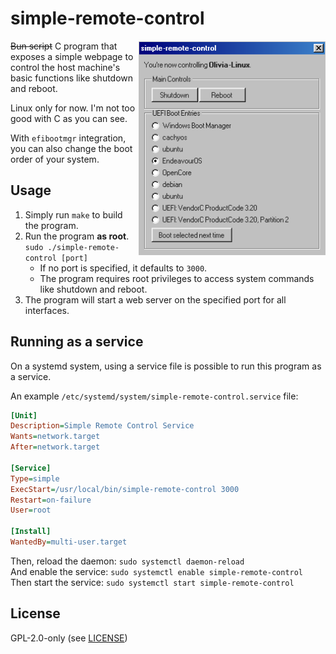 # simple-remote-control

<img src=".github/ss.png" align="right" width="300"/>

~~Bun script~~ C program that exposes a simple webpage to control the host machine's basic functions like shutdown and reboot.

Linux only for now. I'm not too good with C as you can see.

With `efibootmgr` integration, you can also change the boot order of your system.

## Usage

1. Simply run `make` to build the program.
2. Run the program **as root**. `sudo ./simple-remote-control [port]`
    - If no port is specified, it defaults to `3000`.
    - The program requires root privileges to access system commands like shutdown and reboot.
3. The program will start a web server on the specified port for all interfaces.

## Running as a service

On a systemd system, using a service file is possible to run this program as a service.

An example `/etc/systemd/system/simple-remote-control.service` file:

```ini
[Unit]
Description=Simple Remote Control Service
Wants=network.target
After=network.target

[Service]
Type=simple
ExecStart=/usr/local/bin/simple-remote-control 3000
Restart=on-failure
User=root

[Install]
WantedBy=multi-user.target
```

Then, reload the daemon: `sudo systemctl daemon-reload`\
And enable the service: `sudo systemctl enable simple-remote-control`\
Then start the service: `sudo systemctl start simple-remote-control`

## License

GPL-2.0-only (see [LICENSE](LICENSE))
